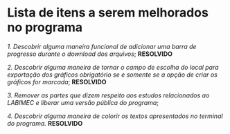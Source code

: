 # **Lista de itens a serem melhorados no programa**

_1. Descobrir alguma maneira funcional de adicionar uma barra de progresso durante o download dos arquivos_;   **RESOLVIDO**
  
_2. Descobrir alguma maneira de tornar o campo de escolha do local para exportação dos gráficos obrigatório se e somente se a opção de criar os gráficos for marcada_;    **RESOLVIDO**

_3. Remover as partes que dizem respeito aos estudos relacionados ao LABIMEC e liberar uma versão pública do programa_;

_4. Descobrir alguma maneira de colorir os textos apresentados no terminal do programa._     **RESOLVIDO**
